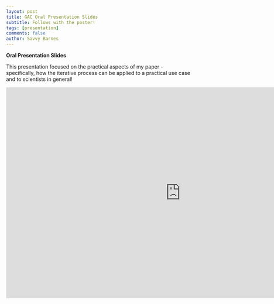 ```yaml
---
layout: post
title: GAC Oral Presentation Slides
subtitle: Follows with the poster!
tags: [presentation]
comments: false
author: Savvy Barnes
---
```



**Oral Presentation Slides**

This presentation focused on the practical aspects of my paper - specifically, how the iterative process can be applied to a practical use case and to scientists in general!

<iframe src="https://onedrive.live.com/embed?resid=6DB996A3BB352DF5%21241329&amp;authkey=%21AFiiWnVwNsIa-Gc&amp;em=2&amp;wdAr=1.7777777777777777" width="952px" height="576px" frameborder="0">This is an embedded <a target="_blank" href="https://office.com">Microsoft Office</a> presentation, powered by <a target="_blank" href="https://office.com/webapps">Office</a>.</iframe>
